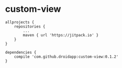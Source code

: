 # custom-view

	allprojects {
		repositories {
			...
			maven { url 'https://jitpack.io' }
		}
	}
  
  	dependencies {
		compile 'com.github.droidapp:custom-view:0.1.2'
	}
